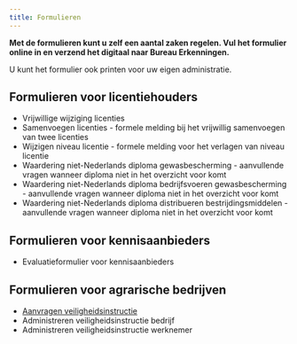 ```yaml
---
title: Formulieren
---
```


**Met de formulieren kunt u zelf een aantal zaken regelen. Vul het formulier online in en verzend het digitaal naar Bureau Erkenningen.**

U kunt het formulier ook printen voor uw eigen administratie.

## Formulieren voor licentiehouders

- Vrijwillige wijziging licenties
- Samenvoegen licenties - formele melding bij het vrijwillig samenvoegen van twee licenties
- Wijzigen niveau licentie - formele melding voor het verlagen van niveau licentie
- Waardering niet-Nederlands diploma gewasbescherming - aanvullende vragen wanneer diploma niet in het overzicht voor komt
- Waardering niet-Nederlands diploma bedrijfsvoeren gewasbescherming - aanvullende vragen wanneer diploma niet in het overzicht voor komt
- Waardering niet-Nederlands diploma distribueren bestrijdingsmiddelen - aanvullende vragen wanneer diploma niet in het overzicht voor komt

## Formulieren voor kennisaanbieders

- Evaluatieformulier voor kennisaanbieders

## Formulieren voor agrarische bedrijven

- [Aanvragen veiligheidsinstructie](https://administratie.acceptatie.erkenningen.nl/Default.aspx?tabid=202)
- Administreren veiligheidsinstructie bedrijf
- Administreren veiligheidsinstructie werknemer
